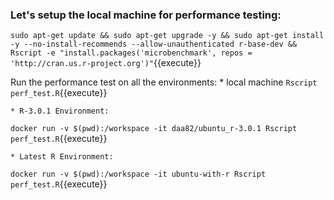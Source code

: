 
### Let's setup the local machine for performance testing:

`sudo apt-get update && sudo apt-get upgrade -y && sudo apt-get install -y --no-install-recommends --allow-unauthenticated r-base-dev && Rscript -e "install.packages('microbenchmark', repos = 'http://cran.us.r-project.org')"`{{execute}}


Run the performance test on all the environments: 
	* local machine
`Rscript perf_test.R`{{execute}}

	* R-3.0.1 Environment:
`docker run -v $(pwd):/workspace -it daa82/ubuntu_r-3.0.1 Rscript perf_test.R`{{execute}}

	* Latest R Environment:
`docker run -v $(pwd):/workspace -it ubuntu-with-r Rscript perf_test.R`{{execute}}

